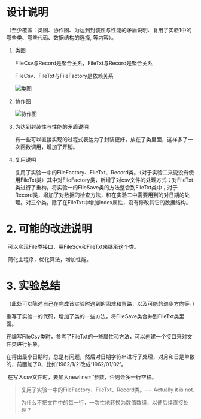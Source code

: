 # 设计说明

​	（至少覆盖：类图、协作图、为达到封装性与性能的矛盾说明、复用了实验1中的哪些类、哪些代码、数据结构的选择, 等内容）。

1. 类图

   FileCsv与Record是聚合关系，FileTxt与Record是聚合关系

   FileCsv、FileTxt与FileFactory是依赖关系

   ![类图](http://github.com/bridgeQiao/Course_Object-Oriented/raw/master/test2/PIC/类图.png)

2. 协作图

   ![协作图](http://github.com/bridgeQiao/Course_Object-Oriented/raw/master/test2/PIC/协作图.png)

3. 为达到封装性与性能的矛盾说明

   有一些可以直接实现的过程式表达为了封装更好，放在了类里面，这样多了一次函数调用，增加了开销。

4. 复用说明

   复用了实验一中的FileFactory、FileTxt、Record类。（对于实验二来说没有使用FileTxt类）其中对FileFactory类，新增了对csv文件的处理方式；对FileTxt类进行了重构，将实验一的FileSave类的方法整合到FileTxt类中；对于Record类，增加了对数据的检查方法，和在实验二中需要用到的对日期的处理。对三个类，除了在FileTxt中增加index属性，没有修改其它的数据结构。

# 2. 可能的改进说明

​	可以实现File类接口，用FileScv和FileTxt来继承这个类。

​	简化主程序，优化算法，增加性能。

# 3. 实验总结

​	（此处可以陈述自己在完成该实验时遇到的困难和弯路，以及可能的进步方向等。）

​	重写了实验一的代码，增加了类的一些方法，将FileSave类合并到FileTxt类里面。

​	在编写FileCsv类时，参考了FileTxt的一些属性和方法，可以创建一个接口来对文件类进行抽象。

​	在得出最小日期时，总是有问题，然后对日期字符串进行了处理，对月和日是单数的，前面加了0，比如’1962/1/2’改成’1962/01/02’。

​	在写入csv文件时，要加入newline=’’参数，否则会多一行空格。

> 复用了实验一中的FileFactory、FileTxt、Record类。--- Actually it is not.﻿﻿﻿﻿
>
> 为什么不把文件中的每一行，一次性地转换为数值数组，以便后续直接处理？﻿﻿﻿﻿﻿﻿﻿﻿﻿﻿﻿﻿﻿﻿﻿﻿﻿﻿﻿